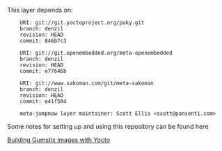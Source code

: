 This layer depends on:

        URI: git://git.yoctoproject.org/poky.git
        branch: denzil
        revision: HEAD
        commit: 846b7c3

        URI: git://git.openembedded.org/meta-openembedded
        branch: denzil
        revision: HEAD
        commit: e77646b

        URI: git://www.sakoman.com/git/meta-sakoman
        branch: denzil
        revision: HEAD
        commit: e41f504

        meta-jumpnow layer maintainer: Scott Ellis <scott@pansenti.com>

Some notes for setting up and using this repository can be found here 

[Building Gumstix images with Yocto](http://www.jumpnowtek.com/index.php?option=com_content&view=article&id=85)

